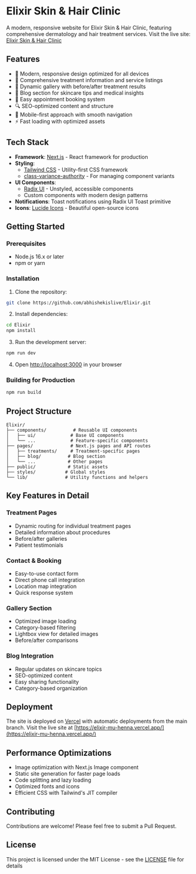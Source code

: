 # Elixir Skin & Hair Clinic

A modern, responsive website for Elixir Skin & Hair Clinic, featuring comprehensive dermatology and hair treatment services. Visit the live site: [Elixir Skin & Hair Clinic](https://elixir-mu-henna.vercel.app/)

## Features

- 🎨 Modern, responsive design optimized for all devices
- 🏥 Comprehensive treatment information and service listings
- 📸 Dynamic gallery with before/after treatment results
- 📝 Blog section for skincare tips and medical insights
- 📅 Easy appointment booking system
- 🔍 SEO-optimized content and structure
- 📱 Mobile-first approach with smooth navigation
- ⚡ Fast loading with optimized assets

## Tech Stack

- **Framework**: [Next.js](https://nextjs.org/) - React framework for production
- **Styling**:
  - [Tailwind CSS](https://tailwindcss.com/) - Utility-first CSS framework
  - [class-variance-authority](https://cva.style/docs) - For managing component variants
- **UI Components**:
  - [Radix UI](https://www.radix-ui.com/) - Unstyled, accessible components
  - Custom components with modern design patterns
- **Notifications**: Toast notifications using Radix UI Toast primitive
- **Icons**: [Lucide Icons](https://lucide.dev/) - Beautiful open-source icons

## Getting Started

### Prerequisites

- Node.js 16.x or later
- npm or yarn

### Installation

1. Clone the repository:

```bash
git clone https://github.com/abhishekislive/Elixir.git
```

2. Install dependencies:

```bash
cd Elixir
npm install
```

3. Run the development server:

```bash
npm run dev
```

4. Open [http://localhost:3000](http://localhost:3000) in your browser

### Building for Production

```bash
npm run build
```

## Project Structure

```
Elixir/
├── components/          # Reusable UI components
│   ├── ui/             # Base UI components
│   └── ...             # Feature-specific components
├── pages/              # Next.js pages and API routes
│   ├── treatments/     # Treatment-specific pages
│   ├── blog/          # Blog section
│   └── ...            # Other pages
├── public/            # Static assets
├── styles/           # Global styles
└── lib/              # Utility functions and helpers
```

## Key Features in Detail

### Treatment Pages

- Dynamic routing for individual treatment pages
- Detailed information about procedures
- Before/after galleries
- Patient testimonials

### Contact & Booking

- Easy-to-use contact form
- Direct phone call integration
- Location map integration
- Quick response system

### Gallery Section

- Optimized image loading
- Category-based filtering
- Lightbox view for detailed images
- Before/after comparisons

### Blog Integration

- Regular updates on skincare topics
- SEO-optimized content
- Easy sharing functionality
- Category-based organization

## Deployment

The site is deployed on [Vercel](https://vercel.com) with automatic deployments from the main branch. Visit the live site at [https://elixir-mu-henna.vercel.app/](https://elixir-mu-henna.vercel.app/)

## Performance Optimizations

- Image optimization with Next.js Image component
- Static site generation for faster page loads
- Code splitting and lazy loading
- Optimized fonts and icons
- Efficient CSS with Tailwind's JIT compiler

## Contributing

Contributions are welcome! Please feel free to submit a Pull Request.

## License

This project is licensed under the MIT License - see the [LICENSE](LICENSE) file for details
